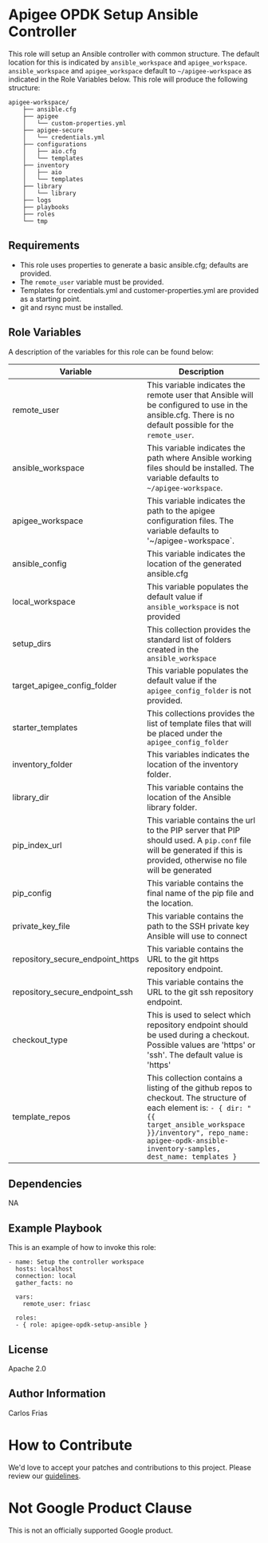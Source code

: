 Apigee OPDK Setup Ansible Controller
=========

This role will setup an Ansible controller with common structure. The default location for this is 
indicated by `ansible_workspace` and `apigee_workspace`. `ansible_workspace` and `apigee_workspace`
default to `~/apigee-workspace` as indicated in the Role Variables below. This role will produce the
following structure: 

    apigee-workspace/
        ├── ansible.cfg
        ├── apigee
        │   └── custom-properties.yml
        ├── apigee-secure
        │   └── credentials.yml
        ├── configurations
        │   ├── aio.cfg
        │   └── templates
        ├── inventory
        │   ├── aio
        │   └── templates
        ├── library
        │   └── library
        ├── logs
        ├── playbooks
        ├── roles
        └── tmp


Requirements
------------

* This role uses properties to generate a basic ansible.cfg; defaults are provided. 
* The `remote_user` variable must be provided.  
* Templates for credentials.yml and customer-properties.yml are provided as a starting point. 
* git and rsync must be installed.

Role Variables
--------------

A description of the variables for this role can be found below: 

| Variable | Description |
| --- | --- |
| remote_user | This variable indicates the remote user that Ansible will be configured to use in the ansible.cfg. There is no default possible for the `remote_user`.  | 
| ansible_workspace | This variable indicates the path where Ansible working files should be installed. The variable defaults to `~/apigee-workspace`. |
| apigee_workspace | This variable indicates the path to the apigee configuration files. The variable defaults to '~/apigee-workspace`. |
| ansible_config | This variable indicates the location of the generated ansible.cfg |
| local_workspace | This variable populates the default value if `ansible_workspace` is not provided |
| setup_dirs | This collection provides the standard list of folders created in the `ansible_workspace` |
| target_apigee_config_folder | This variable populates the default value if the `apigee_config_folder` is not provided. |
| starter_templates | This collections provides the list of template files that will be placed under the `apigee_config_folder` |
| inventory_folder | This variables indicates the location of the inventory folder. |
| library_dir | This variable contains the location of the Ansible library folder. |
| pip_index_url | This variable contains the url to the PIP server that PIP should used. A `pip.conf` file will be generated if this is provided, otherwise no file will be generated |
| pip_config | This variable contains the final name of the pip file and the location. |
| private_key_file | This variable contains the path to the SSH private key Ansible will use to connect |
| repository_secure_endpoint_https | This variable contains the URL to the git https repository endpoint. |
| repository_secure_endpoint_ssh | This variable contains the URL to the git ssh repository endpoint. |
| checkout_type | This is used to select which repository endpoint should be used during a checkout. Possible values are 'https' or 'ssh'. The default value is 'https' |
| template_repos | This collection contains a listing of the github repos to checkout. The structure of each element is: `- { dir: "{{ target_ansible_workspace }}/inventory", repo_name: apigee-opdk-ansible-inventory-samples, dest_name: templates }` |
 

Dependencies
------------

NA

Example Playbook
----------------

This is an example of how to invoke this role: 

    - name: Setup the controller workspace
      hosts: localhost
      connection: local
      gather_facts: no
    
      vars:
        remote_user: friasc
    
      roles:
      - { role: apigee-opdk-setup-ansible }

License
-------

Apache 2.0

Author Information
------------------

Carlos Frias

<!-- BEGIN Google How To Contribute -->
# How to Contribute

We'd love to accept your patches and contributions to this project. Please review our [guidelines](CONTRIBUTING.md).
<!-- END Google How To Contribute -->
<!-- BEGIN Google Required Disclaimer -->

# Not Google Product Clause

This is not an officially supported Google product.
<!-- END Google Required Disclaimer -->

